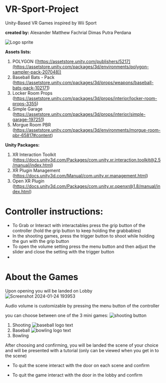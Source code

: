 # VR-Sport-Project
Unity-Based VR Games inspired by Wii Sport

**created by:**
Alexander Matthew
Fachrial Dimas Putra Perdana

![Logo sprite](https://github.com/FDims/VR-Sport-Porject/assets/110996703/a14b19bc-bf04-47b7-a418-ea1f67217eb2)

**Assets lists:**
1. POLYGON ([https://assetstore.unity.com/publishers/5217](https://assetstore.unity.com/packages/3d/environments/polygon-sampler-pack-207048))
2. Baseball Bats - Pack (https://assetstore.unity.com/packages/3d/props/weapons/baseball-bats-pack-102171)
3. Locker Room Props (https://assetstore.unity.com/packages/3d/props/interior/locker-room-props-3355)
4. Simple Garage (https://assetstore.unity.com/packages/3d/props/interior/simple-garage-197251)
5. Morgue Room PBR (https://assetstore.unity.com/packages/3d/environments/morgue-room-pbr-65817#content)

**Unity Packages:**
1. XR Interaction Toolkit (https://docs.unity3d.com/Packages/com.unity.xr.interaction.toolkit@2.5/manual/index.html)
2. XR Plugin Management (https://docs.unity3d.com/Manual/com.unity.xr.management.html)
3. Open XR Plugin (https://docs.unity3d.com/Packages/com.unity.xr.openxr@1.8/manual/index.html)

# **Controller instructions:**
- To Grab or Interact with interactables press the grip button of the controller (hold the grip button to keep holding the grabbables)
- In the shooting games, press the trigger button to shoot while holding the gun with the grip button
- To open the volume setting press the menu button and then adjust the slider and close the setting with the trigger button
- 
# **About the Games**

Upon opening you will be landed on Lobby
![Screenshot 2024-01-24 193953](https://github.com/FDims/VR-Sport-Porject/assets/110996703/d9de8a6a-8825-401d-a9f0-988cd68cb186)

Audio volume is customizable by pressing the menu button of the controller

you can choose between one of the 3 mini games:
![shooting button](https://github.com/FDims/VR-Sport-Porject/assets/110996703/d72759ec-cf6f-4023-87fe-8e1401d7647d)
1. Shooting
![baseball logo text](https://github.com/FDims/VR-Sport-Porject/assets/110996703/29bfc0dc-4d53-4fc2-ae13-221936985754)
2. Baseball
![bowling logo text](https://github.com/FDims/VR-Sport-Porject/assets/110996703/d5aab8d4-3786-451c-8a66-8361740e35fa)
4. Bowling

After choosing and confirming, you will be landed the scene of your choice and will be presented with a tutorial (only can be viewed when you get in to the scene)

- To quit the scene interact with the door on each scene and confirm

- To quit the game interact with the door in the lobby and confirm

